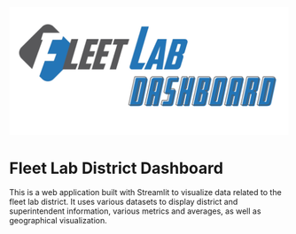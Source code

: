 ![Example Image](you!.png)
# Fleet Lab District Dashboard

This is a web application built with Streamlit to visualize data related to the fleet lab district. It uses various datasets to display district and superintendent information, various metrics and averages, as well as geographical visualization.
